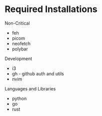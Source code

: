 # Required Installations

Non-Critical
 - feh
 - picom
 - neofetch
 - polybar

Development
 - i3
 - gh - github auth and utils
 - nvim

Languages and Libraries
 - python
 - go
 - rust 
